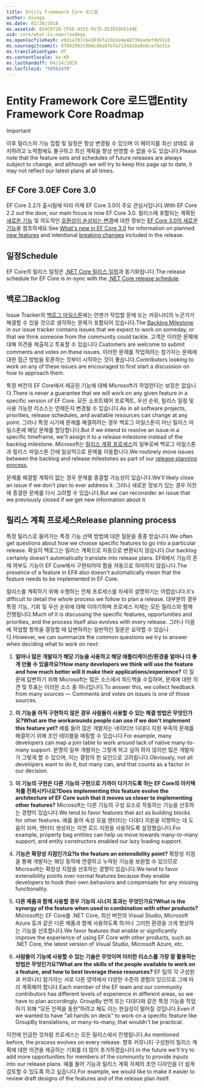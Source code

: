 ```yaml
---
title: Entity Framework Core 로드맵
author: divega
ms.date: 02/20/2018
ms.assetid: 834C9729-7F6E-4355-917D-DE3EE9FE149E
uid: core/what-is-new/roadmap
ms.openlocfilehash: e9d1a707c643036fa15b1e0e46730eadefd65518
ms.sourcegitcommit: 8f801993c9b8cd8a8fbfa7134818a8edca79e31a
ms.translationtype: HT
ms.contentlocale: ko-KR
ms.lasthandoff: 04/14/2019
ms.locfileid: "59562470"
---
```

# <a name="entity-framework-core-roadmap"></a><span data-ttu-id="25d50-102">Entity Framework Core 로드맵</span><span class="sxs-lookup"><span data-stu-id="25d50-102">Entity Framework Core Roadmap</span></span>

> [!IMPORTANT]
> <span data-ttu-id="25d50-103">이후 릴리스의 기능 집합 및 일정은 항상 변경될 수 있으며 이 페이지를 최신 상태로 유지하려고 노력함에도 불구하고 최신 계획을 항상 반영할 수 없을 수도 있습니다.</span><span class="sxs-lookup"><span data-stu-id="25d50-103">Please note that the feature sets and schedules of future releases are always subject to change, and although we will try to keep this page up to date, it may not reflect our latest plans at all times.</span></span>

## <a name="ef-core-30"></a><span data-ttu-id="25d50-104">EF Core 3.0</span><span class="sxs-lookup"><span data-stu-id="25d50-104">EF Core 3.0</span></span>

<span data-ttu-id="25d50-105">EF Core 2.2가 출시됨에 따라 이제 EF Core 3.0이 주요 관심사입니다.</span><span class="sxs-lookup"><span data-stu-id="25d50-105">With EF Core 2.2 out the door, our main focus is now EF Core 3.0.</span></span>
<span data-ttu-id="25d50-106">릴리스에 포함되는 계획된 [새로운 기능](xref:core/what-is-new/ef-core-3.0/features) 및 의도적인 [호환성이 손상되는 변경](xref:core/what-is-new/ef-core-3.0/breaking-changes)에 대한 정보는 [EF Core 3.0의 새로운 기능](xref:core/what-is-new/ef-core-3.0/index)을 참조하세요.</span><span class="sxs-lookup"><span data-stu-id="25d50-106">See [What's new in EF Core 3.0](xref:core/what-is-new/ef-core-3.0/index) for information on planned [new features](xref:core/what-is-new/ef-core-3.0/features) and intentional [breaking changes](xref:core/what-is-new/ef-core-3.0/breaking-changes) included in the release.</span></span>

## <a name="schedule"></a><span data-ttu-id="25d50-107">일정</span><span class="sxs-lookup"><span data-stu-id="25d50-107">Schedule</span></span>

<span data-ttu-id="25d50-108">EF Core의 릴리스 일정은 [.NET Core 릴리스 일정](https://github.com/dotnet/core/blob/master/roadmap.md)과 동기화됩니다.</span><span class="sxs-lookup"><span data-stu-id="25d50-108">The release schedule for EF Core is in-sync with the [.NET Core release schedule](https://github.com/dotnet/core/blob/master/roadmap.md).</span></span>

## <a name="backlog"></a><span data-ttu-id="25d50-109">백로그</span><span class="sxs-lookup"><span data-stu-id="25d50-109">Backlog</span></span>

<span data-ttu-id="25d50-110">Issue Tracker의 [백로그 마일스톤](https://github.com/aspnet/EntityFrameworkCore/issues?q=is%3Aopen+is%3Aissue+milestone%3ABacklog+sort%3Areactions-%2B1-desc)에는 언젠가 작업할 문제 또는 커뮤니티의 누군가가 해결할 수 있을 것으로 생각하는 문제가 포함되어 있습니다.</span><span class="sxs-lookup"><span data-stu-id="25d50-110">The [Backlog Milestone](https://github.com/aspnet/EntityFrameworkCore/issues?q=is%3Aopen+is%3Aissue+milestone%3ABacklog+sort%3Areactions-%2B1-desc) in our issue tracker contains issues that we expect to work on someday, or that we think someone from the community could tackle.</span></span>
<span data-ttu-id="25d50-111">고객은 이러한 문제에 대해 의견을 제출하고 투표할 수 있습니다.</span><span class="sxs-lookup"><span data-stu-id="25d50-111">Customers are welcome to submit comments and votes on these issues.</span></span>
<span data-ttu-id="25d50-112">이러한 문제를 작업하려는 참가자는 문제에 대한 접근 방법을 토론하는 것부터 시작하는 것이 좋습니다.</span><span class="sxs-lookup"><span data-stu-id="25d50-112">Contributors looking to work on any of these issues are encouraged to first start a discussion on how to approach them.</span></span>

<span data-ttu-id="25d50-113">특정 버전의 EF Core에서 제공된 기능에 대해 Microsoft가 작업한다는 보장은 없습니다.</span><span class="sxs-lookup"><span data-stu-id="25d50-113">There is never a guarantee that we will work on any given feature in a specific version of EF Core.</span></span>
<span data-ttu-id="25d50-114">모든 소프트웨어 프로젝트, 우선 순위, 릴리스 일정 및 사용 가능한 리소스는 언제든지 변경될 수 있습니다.</span><span class="sxs-lookup"><span data-stu-id="25d50-114">As in all software projects, priorities, release schedules, and available resources can change at any point.</span></span>
<span data-ttu-id="25d50-115">그러나 특정 시기에 문제를 해결하려는 경우 백로그 마일스톤이 아닌 릴리스 마일스톤에 해당 문제를 할당합니다.</span><span class="sxs-lookup"><span data-stu-id="25d50-115">But if we intend to resolve an issue in a specific timeframe, we'll assign it to a release milestone instead of the backlog milestone.</span></span>
<span data-ttu-id="25d50-116">Microsoft는 [릴리스 계획 프로세스](#release-planning-process)의 일부로써 백로그 마일스톤과 릴리스 마일스톤 간에 일상적으로 문제를 이동합니다.</span><span class="sxs-lookup"><span data-stu-id="25d50-116">We routinely move issues between the backlog and release milestones as part of our [release planning process](#release-planning-process).</span></span>

<span data-ttu-id="25d50-117">문제를 해결할 계획이 없는 경우 문제를 종결할 가능성이 있습니다.</span><span class="sxs-lookup"><span data-stu-id="25d50-117">We'll likely close an issue if we don't plan to ever address it.</span></span>
<span data-ttu-id="25d50-118">그러나 새로운 정보가 있는 경우 이전에 종결한 문제를 다시 고려할 수 있습니다.</span><span class="sxs-lookup"><span data-stu-id="25d50-118">But we can reconsider an issue that we previously closed if we get new information about it.</span></span>

## <a name="release-planning-process"></a><span data-ttu-id="25d50-119">릴리스 계획 프로세스</span><span class="sxs-lookup"><span data-stu-id="25d50-119">Release planning process</span></span>

<span data-ttu-id="25d50-120">특정 릴리스로 들어가는 특정 기능 선택 방법에 대한 질문을 종종 받습니다.</span><span class="sxs-lookup"><span data-stu-id="25d50-120">We often get questions about how we choose specific features to go into a particular release.</span></span>
<span data-ttu-id="25d50-121">확실히 백로그는 릴리스 계획으로 자동으로 변환되지 않습니다.</span><span class="sxs-lookup"><span data-stu-id="25d50-121">Our backlog certainly doesn't automatically translate into release plans.</span></span>
<span data-ttu-id="25d50-122">EF6에서 기능의 존재 여부도 기능이 EF Core에서 구현되어야 함을 자동으로 의미하지 않습니다.</span><span class="sxs-lookup"><span data-stu-id="25d50-122">The presence of a feature in EF6 also doesn't automatically mean that the feature needs to be implemented in EF Core.</span></span>

<span data-ttu-id="25d50-123">릴리스를 계획하기 위해 수행하는 전체 프로세스를 자세히 설명하기는 어렵습니다.</span><span class="sxs-lookup"><span data-stu-id="25d50-123">It's difficult to detail the whole process we follow to plan a release.</span></span>
<span data-ttu-id="25d50-124">대부분의 경우 특정 기능, 기회 및 우선 순위에 대해 이야기하며 프로세스 자체는 모든 릴리스와 함께 진행됩니다.</span><span class="sxs-lookup"><span data-stu-id="25d50-124">Much of it is discussing the specific features, opportunities and priorities, and the process itself also evolves with every release.</span></span>
<span data-ttu-id="25d50-125">그러나 다음에 작업할 항목을 결정할 때 답변하려는 일반적인 질문은 요약할 수 있습니다.</span><span class="sxs-lookup"><span data-stu-id="25d50-125">However, we can summarize the common questions we try to answer when deciding what to work on next:</span></span>

1. <span data-ttu-id="25d50-126">**얼마나 많은 개발자가 해당 기능을 사용하고 해당 애플리케이션/환경을 얼마나 더 좋게 만들 수 있을까요?**</span><span class="sxs-lookup"><span data-stu-id="25d50-126">**How many developers we think will use the feature and how much better will it make their applications/experience?**</span></span> <span data-ttu-id="25d50-127">이 질문에 답변하기 위해 Microsoft는 많은 소스에서 피드백을 수집하며, 문제에 대한 의견 및 투표는 이러한 소스 중 하나입니다.</span><span class="sxs-lookup"><span data-stu-id="25d50-127">To answer this, we collect feedback from many sources — Comments and votes on issues is one of those sources.</span></span>

2. <span data-ttu-id="25d50-128">**이 기능을 아직 구현하지 않은 경우 사람들이 사용할 수 있는 해결 방법은 무엇인가요?**</span><span class="sxs-lookup"><span data-stu-id="25d50-128">**What are the workarounds people can use if we don't implement this feature yet?**</span></span> <span data-ttu-id="25d50-129">예를 들어 많은 개발자는 네이티브 다대다 지원 부족의 문제를 해결하기 위해 조인 테이블을 매핑할 수 있습니다.</span><span class="sxs-lookup"><span data-stu-id="25d50-129">For example, many developers can map a join table to work around lack of native many-to-many support.</span></span> <span data-ttu-id="25d50-130">분명히 일부 개발자는 그렇게 하고 싶어 하지 않지만 많은 개발자가 그렇게 할 수 있으며, 이는 결정의 한 요인으로 고려됩니다.</span><span class="sxs-lookup"><span data-stu-id="25d50-130">Obviously, not all developers want to do it, but many can, and that counts as a factor in our decision.</span></span>

3. <span data-ttu-id="25d50-131">**이 기능의 구현은 다른 기능의 구현으로 가까이 다가가도록 하는 EF Core의 아키텍처를 진화시키나요?**</span><span class="sxs-lookup"><span data-stu-id="25d50-131">**Does implementing this feature evolve the architecture of EF Core such that it moves us closer to implementing other features?**</span></span> <span data-ttu-id="25d50-132">Microsoft는 다른 기능의 구성 요소로 작동하는 기능을 선호하는 경향이 있습니다.</span><span class="sxs-lookup"><span data-stu-id="25d50-132">We tend to favor features that act as building blocks for other features.</span></span> <span data-ttu-id="25d50-133">예를 들어 속성 모음 엔터티는 다대다 지원을 지향하는 데 도움이 되며, 엔터티 생성자는 지연 로드 지원을 사용하도록 설정했습니다.</span><span class="sxs-lookup"><span data-stu-id="25d50-133">For example, property bag entities can help us move towards many-to-many support, and entity constructors enabled our lazy loading support.</span></span>

4. <span data-ttu-id="25d50-134">**기능은 확장성 지점인가요?**</span><span class="sxs-lookup"><span data-stu-id="25d50-134">**Is the feature an extensibility point?**</span></span> <span data-ttu-id="25d50-135">확장성 지점을 통해 개발자는 해당 동작에 연결하고 누락된 기능을 보완할 수 있으므로 Microsoft는 확장성 지점을 선호하는 경향이 있습니다.</span><span class="sxs-lookup"><span data-stu-id="25d50-135">We tend to favor extensibility points over normal features because they enable developers to hook their own behaviors and compensate for any missing functionality.</span></span>

5. <span data-ttu-id="25d50-136">**다른 제품과 함께 사용할 경우 기능의 시너지 효과는 무엇인가요?**</span><span class="sxs-lookup"><span data-stu-id="25d50-136">**What is the synergy of the feature when used in combination with other products?**</span></span> <span data-ttu-id="25d50-137">Microsoft는 EF Core를 .NET Core, 최신 버전의 Visual Studio, Microsoft Azure 등과 같은 다른 제품과 함께 사용하도록 하거나 그러한 환경을 크게 향상하는 기능을 선호합니다.</span><span class="sxs-lookup"><span data-stu-id="25d50-137">We favor features that enable or significantly improve the experience of using EF Core with other products, such as .NET Core, the latest version of Visual Studio, Microsoft Azure, etc.</span></span>

6. <span data-ttu-id="25d50-138">**사람들이 기능에 사용할 수 있는 기술은 무엇이며 이러한 리소스를 가장 잘 활용하는 방법은 무엇인가요?**</span><span class="sxs-lookup"><span data-stu-id="25d50-138">**What are the skills of the people available to work on a feature, and how to best leverage these resources?**</span></span> <span data-ttu-id="25d50-139">EF 팀의 각 구성원과 커뮤니티 참가자는 서로 다른 영역에서 다양한 수준의 경험이 있으므로 그에 따라 계획해야 합니다.</span><span class="sxs-lookup"><span data-stu-id="25d50-139">Each member of the EF team and our community contributors has different levels of experience in different areas, so we have to plan accordingly.</span></span> <span data-ttu-id="25d50-140">GroupBy 번역 또는 다대다와 같은 특정 기능을 작업하기 위해 “모든 인력을 동원”하려고 해도 이는 현실성이 떨어질 것입니다.</span><span class="sxs-lookup"><span data-stu-id="25d50-140">Even if we wanted to have "all hands on deck" to work on a specific feature like GroupBy translations, or many-to-many, that wouldn't be practical.</span></span>

<span data-ttu-id="25d50-141">이전에 언급한 것처럼 프로세스는 모든 릴리스에서 진행됩니다.</span><span class="sxs-lookup"><span data-stu-id="25d50-141">As mentioned before, the process evolves on every release.</span></span>
<span data-ttu-id="25d50-142">향후 커뮤니티 구성원이 릴리스 계획에 대한 의견을 제공하는 기회를 더 많이 추가하겠습니다.</span><span class="sxs-lookup"><span data-stu-id="25d50-142">In the future we'll try to add more opportunities for members of the community to provide inputs into our release plans.</span></span>
<span data-ttu-id="25d50-143">예를 들어 기능과 릴리스 계획 자체의 초안 디자인을 더 쉽게 검토할 수 있도록 하고 싶습니다.</span><span class="sxs-lookup"><span data-stu-id="25d50-143">For example, we would like to make it easier to review draft designs of the features and of the release plan itself.</span></span>
